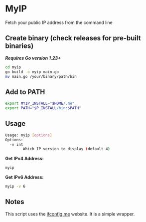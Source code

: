 # MyIP

Fetch your public IP address from the command line

## Create binary (check releases for pre-built binaries)

***Requires Go version 1.23+***

```bash
cd myip
go build -o myip main.go
mv main.go /your/binary/path/bin
```

## Add to PATH

```zsh
export MYIP_INSTALL="$HOME/.me"
export PATH="$P_INSTALL/bin:$PATH"
```

## Usage

```bash
Usage: myip [options]
Options:
  -v int
    	Which IP version to display (default 4)
```

**Get IPv4 Address:**
```bash
myip
```

**Get IPv6 Address:**
```bash
myip -v 6
```


## Notes

This script uses the [ifconfig.me](https://ifconfig.me) website. It is a simple wrapper.

